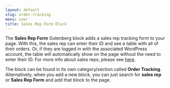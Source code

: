 ```yaml
---
layout: default
slug: order-tracking
menu: user
title: Sales Rep Form Block
---
```

The **Sales Rep Form** Gutenberg block adds a sales rep tracking form to your page. With this, the sales rep can enter their ID and see a table with all of their orders. Or, if they are logged in with the associated WordPress account, the table will automatically show on the page without the need to enter their ID. For more info about sales reps, please see [here](../sales-reps).

The block can be found in its own category/section called **Order Tracking**. Alternatively, when you add a new block, you can just search for **sales rep** or **Sales Rep Form** and add that block to the page.